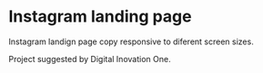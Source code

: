 # Instagram landing page 

Instagram landign page copy responsive to diferent screen sizes.

Project suggested by Digital Inovation One.
